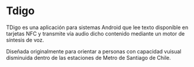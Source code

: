 Tdigo
=====
TDigo es una aplicación para sistemas Android que lee texto disponible en tarjetas NFC y transmite vía audio dicho contenido mediante un motor de síntesis de voz.

Diseñada originalmente para orientar a personas con capacidad vuisual disminuida dentro de las estaciones de Metro de Santiago de Chile.
